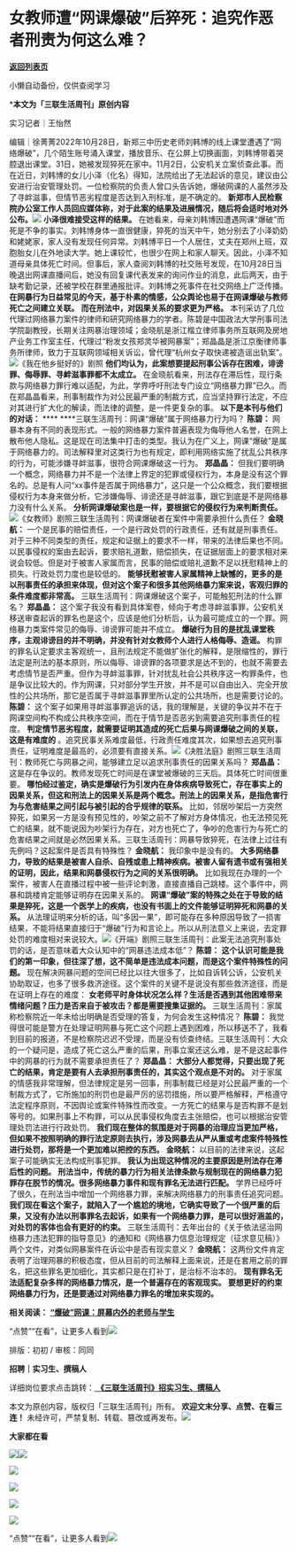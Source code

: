 # 女教师遭“网课爆破”后猝死：追究作恶者刑责为何这么难？

[**返回列表页**](/gzh/三联生活周刊)

小懒自动备份，仅供查阅学习

***本文为「三联生活周刊」原创内容**

实习记者｜王怡然

编辑｜徐菁菁2022年10月28日，新郑三中历史老师刘韩博的线上课堂遭遇了“网络爆破”，几个陌生账号涌入课堂，播放音乐、在公屏上切换画面，刘韩博带着哭腔退出课堂。31日，她被发现猝死在家中。11月2日，公安机关立案侦查此事。而在近日，刘韩博的女儿小泽（化名）得知，法院给出了无法起诉的意见，建议由公安进行治安管理处罚。一位检察院的负责人曾口头告诉她，爆破网课的人虽然涉及了寻衅滋事，但情节恶劣程度是否达到入刑标准，是不确定的。
**新郑市人民检察院办公室工作人员回应媒体称，对于此案的结果及进展情况，随后将会适时地对外公布。**![](https://mmbiz.qpic.cn/sz_mmbiz_jpg/XnMeqb0xcz7muRAsMqmmwMwxkLB0lBHwXjPnbPyfpHnVaZO0g3CvnTzYs1mHFVt17M02kexqzzKntp2ZTVV42Q/640?wx_fmt=jpeg)
**小泽很难接受这样的结果。**
在她看来，母亲刘韩博因遭遇网课“爆破”而死是不争的事实。刘韩博身体一直很健康，猝死的当天中午，她分别去了小泽奶奶和姥姥家，家人没有发现任何异常。刘韩博平日一个人居住，丈夫在郑州上班，双胞胎女儿在外地读大学。她上课较忙，也很少在网上和家人聊天。因此，小泽不知道母亲具体死亡时间。但事后，家人查阅刘韩博的社交账号发现，在10月28日当晚退出网课直播间后，她没有回复课代表发来的询问作业的消息，此后两天，由于缺考勤记录，还被学校在群里通报批评。刘韩博之死事件在社交网络上广泛传播。
**在网暴行为日益常见的今天，基于朴素的情感，公众舆论也易于在网课爆破与教师死亡之间建立关联。** **而在刑法中，对因果关系的要求更为严格。**
本刊采访了几位代理过网络暴力案件的律师和研究网络暴力的学者。陈碧是中国政法大学刑事司法学院副教授，长期关注网暴治理领域；金晓航是浙江楷立律师事务所互联网及房地产业务工作室主任，代理过“粉发女孩郑灵华被网暴案”；郑晶晶是浙江京衡律师事务所律师，致力于互联网领域相关诉讼，曾代理“杭州女子取快递被造谣出轨案”。![](https://mmbiz.qpic.cn/sz_mmbiz_png/XnMeqb0xcz5ribYMGckN8WeDs2XGxdmfEia3miaSYj4HVAZt2JUibd8rBiaGQic9aNqHRTzqwFud7hAkpgUs78YIzKMw/640?wx_fmt=png&from;=appmsg)《我在他乡挺好的》剧照
**他们均认为，此案想要提起刑事公诉存在困难，诽谤罪、侮辱罪、寻衅滋事罪都不太成立。**
在金晓航看来，刑法存在滞后性，现行条款与网络暴力罪行难以适配，为此，学界呼吁刑法专门设立“网络暴力罪”已久。而在郑晶晶看来，刑事制裁作为对公民最严重的制裁方式，应当坚持罪行法定，不应对其进行扩大化的解读，而法律的调整，是一件更复杂的事。
**以下是本刊与他们的对话：** **** ****三联生活周刊：网课“爆破”属于网络暴力行为吗？ **陈碧：**
网暴本身有不同的表现形式。一般的网络暴力案件普遍表现为侮辱他人名誉，在网上散布他人隐私。这是现在司法集中打击的类型。我认为在广义上，网课“爆破”是属于网络暴力的。司法解释里对这类行为也有规定，即利用网络实施了扰乱公共秩序的行为，可能涉嫌寻衅滋事，很符合网课爆破这一行为。
**郑晶晶：**
但我们要明确一个概念，网络暴力并不是一个法律上界定的犯罪或侵权行为，本身是没有这个罪名的。总是有人问“xx事件是否属于网络暴力”，这只是一个公众概念，我们要根据侵权行为本身来做分析，它涉嫌侮辱、诽谤还是寻衅滋事，跟它到底是不是网络暴力没有什么关系。
**分析网课爆破案也是一样，要根据它的侵权行为来判断责任。**![](https://mmbiz.qpic.cn/mmbiz_png/c2Sib3Mp7pOMXChyNgtdyYhGWb8odMcv4BJRx08JD2VVDgMiaafOCLDckSL3JBdGjAibOpiav1Syt8VTBQZsXVJmMQ/640?wx_fmt=png&from;=appmsg)《女教师》剧照三联生活周刊：网课爆破者在案件中需要承担什么责任？
**金晓航：**
一个是民事的赔偿责任，一个是行政处罚的行政责任，还有就是刑事责任。对于三种不同类型的责任，规定和证据上的要求不一样，带来的法律后果也不同。以民事侵权的案由去起诉，要求赔礼道歉，赔偿损失，在证据层面上的要求相对来说会较低。但是对于被害人家属而言，民事的赔偿或赔礼道歉不足以抚慰精神上的损失。行政处罚力度也是较低的。
**能够抚慰被害人家属精神上缺憾的，更多的是以刑事责任的承担来体现，但对这个案子和很多其他网络暴力案来说，客观归罪的条件难度都非常高。**
三联生活周刊：网课爆破这个案子，可能触犯刑法的什么罪名？ **郑晶晶：**
这个案子我没有看到具体案卷，倾向于考虑寻衅滋事罪，公安机关移送审查起诉的罪名也是这个，应该是他们分析后，认为最可能成立的一个罪。网络暴力类案件常见的侮辱、诽谤罪可能并不成立。
**爆破行为目的是扰乱课堂秩序，主观诽谤目的并不明确，并没有针对女教师个人进行人格侮辱、造谣。**
构罪的罪名认定要求主客观统一，且刑法规定不能做扩张化的解释，是限缩性的，罪行法定是刑法的基本原则，所以侮辱、诽谤罪的各项要求是达不到的，也就不需要去考虑情节是否严重。但作为寻衅滋事罪，针对扰乱社会公共秩序这一构罪条件，也是争议比较大的。作为网课，只对部分学生开放，并不是可以自由出入、完全开放性的公共场所，那它是否属于寻衅滋事罪里所认定的公共场所，也是需要讨论的。
**陈碧：** 这个案子如果用寻衅滋事罪追诉的话，我的理解是，关键的争议并不在于网课空间构不构成公共秩序空间，而在于情节是否恶劣到需要追究刑事责任的程度。
**判定情节恶劣程度，就需要证明其造成的死亡后果与网课爆破之间的关联，这是有难度的**
。追究民事关系难度最低，行政责任难度其次，如果想去追究刑事责任，证明难度是最高的，必须要有直接关系。![](https://mmbiz.qpic.cn/sz_mmbiz_jpg/XnMeqb0xcz7muRAsMqmmwMwxkLB0lBHwamPkmtFzdfZ3oAKk8quVJejhDhcRBmeeN0YFcTDQaqevLTeYGpS3xw/640?wx_fmt=jpeg)《决胜法庭》剧照三联生活周刊：教师死亡与网暴之间，能够建立足以追求刑事责任的因果关系吗？
**郑晶晶：** 这是存在争议的。教师发现死亡时间是在课堂被爆破的三天后。具体死亡时间很重要。
**哪怕经过鉴定，确实是爆破行为引发内在身体疾病导致死亡，存在事实上的因果关系，但这和刑法上的因果关系是两个概念。刑法上的因果关系，是指危害行为与危害结果之间引起与被引起的合乎规律的联系。**
比如，邻居吵架后一方突然猝死，如果另一方是没有预见性的，吵架之前不了解对方身体情况，也无法预见死亡的结果，就不能说因为吵架行为存在，对方也死亡了，争吵的危害行为与死亡的危害结果之间就是必然因果关系。三联生活周刊：网暴导致猝死，在法律上过往有先例吗？这起案件是否具有特殊性？
**金晓航：** 我印象中是没有的。
**大多网络暴力，导致的结果是被害人自杀、自残或患上精神疾病。被害人留有遗书或有强相关的证明，因此，结果和网暴侵权行为之间的关系很明确。**
比如我现在办理的一个案件，被害人在直播过程中被一些评论刺激，直接直播自己跳楼。这个事件中，网暴和跳楼肯定能够证明存在因果关系的。
**网课“爆破”案的特殊之处在于导致的结果是猝死，这是一个医学上的疾病，也没有书面上的文件能够证明猝死和网暴的关系。**
从法理证明来分析的话，叫“多因一果”，即可能存在多种原因导致了一损害结果，不能将结果直接归于“爆破”行为和言论上。所以从刑法意义上来说，去定罪处罚的难度相对来说较大。![](https://mmbiz.qpic.cn/sz_mmbiz_png/XnMeqb0xcz7muRAsMqmmwMwxkLB0lBHwLxfyUZia0Jro7Iib3U5kYYMLkYPzmX6SIZr4qLgIUATqrBqHhWwXj3Zg/640?wx_fmt=png&from;=appmsg)《开端》剧照三联生活周刊：此案无法追究刑事处罚的话，是否意味着大众认知中的“网暴违法成本低”？
**陈碧：** **这个认识可能是我们的第一印象，但往深了想，这不简单是违法成本问题，而是这个案件特殊性的问题。**
现在解决网暴问题的空间已经比以往大很多了，比如自诉转公诉，公安机关协助取证，也多了很多救济途径。这个案件的关键不是说没有那些救济途径，而是在证明上存在的难度：
**女老师平时身体状况怎么样？生活是否遇到其他困难带来情绪问题？压力是否来自于被攻击？都是需要搜集证据的。**
三联生活周刊：家属称检察院近一年未给出明确是否受理的答复，为何会发生这种情况？ **陈碧：**
我觉得很可能是警方在处理证明网暴与死亡这个问题上遇到困难，所以移送不了，我看到目前的报道，不是检察院迟迟不受理，而是没有侦查终结。三联生活周刊：大众的一个疑问是，造成了死亡这么严重的后果，刑事立案还这么难，是不是这起事件中的网暴的行为就不需要承担责任了？
**郑晶晶：** **大部分人都觉得，只要出现了死亡的结果，肯定是要有人去承担刑事责任的，其实这个观点是不对的。**
对于家属的情感我非常理解，但法律规定是另一回事，刑事制裁已经是对公民最严重的一个制裁方式了，它所施加的刑罚也是最严厉的惩罚措施，所以要严格解释，严格遵守法定程序原则，不因舆论或案件特殊性而改变。一方死亡的结果与是否构罪不是划等号的。如果刑事上不构罪，可以从民事侵权角度去主张赔偿，也可以根据治安管理处罚法进行行政处罚。
**我们现在整体的氛围是对于网暴的治理应当更加严格，但如果不按照明确的罪行法定原则去执行，涉及网暴去从严从重或考虑案件特殊性进行处罚，那将是一个更加难以把控的东西。**
**金晓航：** 以目前的法律来说，这起案子可能确实无法构成刑事犯罪。 **我认为出现这种情况的主要原因是刑法存在滞后性的问题。**
**刑法当中，传统的暴力行为相关法律条款与规制现在的网络暴力犯罪存在脱节的情况。很多网络暴力事件和现有罪名无法进行匹配。**
学界已经呼吁了很久，在刑法当中增加一个网络暴力罪，来解决网络暴力的刑事责任追究问题。
**我们现在看这个案子，就陷入了一个尴尬的境地，它确实导致了一个很严重的后果，又没有办法以刑事罪名去起诉，如果有一个网络暴力罪，是可以很好涵盖的，对处罚的客体也会有更好的约束。**
三联生活周刊：去年出台的《关于依法惩治网络暴力违法犯罪的指导意见》的通知和《网络暴力信息治理规定（征求意见稿）》两个文件，对类似网暴案件在诉讼中是否有现实意义？
**金晓航：**
这两份文件肯定表明了治理网暴的积极态度，但从目前的司法解释上面来说，还是在套用之前的罪名，把这些罪名更加细化，其实都只是在打补丁，是治标不治本的。
**现有罪名无法适配复杂多样的网络暴力情况，是一个普遍存在的客观现实。** **要想更好的约束网络暴力行为，还是要通过对网络暴力罪名的增加来实现的。**  
  

 **相关阅读：**
**[“爆破”网课：屏幕内外的老师与学生](http://mp.weixin.qq.com/s?__biz=MTc5MTU3NTYyMQ==&mid=2651166184&idx=1&sn=655293e7377734c352aa91c144345c49&chksm=590784c26e700dd487e5102ffaf76ab9dde263832bad88db02989dda81c104913a7d2d562f13&scene=21#wechat_redirect)**

  
  
“点赞”“在看”，让更多人看到![](https://mmbiz.qpic.cn/mmbiz_gif/c2Sib3Mp7pON9hkSZwdTibRHNZSMPyiapUCHJwlyoZVBC3SfmPmF0VKjkm3NiaToQloHFJ6icyicqZnqgXp6pSQJt5gg/640?wx_fmt=gif&from;=appmsg&wxfrom;=5&wx;_lazy=1&tp;=wxpic)  
  
  
  
  
  

排版：初初 / 审核：同同

  
 **招聘｜实习生、撰稿人**  

详细岗位要求点击跳转：[
**《三联生活周刊》招实习生、撰稿人**](http://mp.weixin.qq.com/s?__biz=MTc5MTU3NTYyMQ==&mid=2651136871&idx=3&sn=f1c0777fe9d31881e5dfca68ebc2937f&chksm=5907324d6e70bb5b3546dfe1c7b31b5fe05664bebbf36356ba9a1a352e0678444cad62875ad4&scene=21#wechat_redirect)

本文为原创内容，版权归「三联生活周刊」所有。 **欢迎文末分享、点赞、在看三连！**
未经许可，严禁复制、转载、篡改或再发布。![](https://mmbiz.qpic.cn/sz_mmbiz_png/Gg7Qtoh7Aic9ZTmAdCc80b4nD7xicgPt863QWU7oNswDx19XrjfTtSl8QwatY2EEZGuNd1WRRiapDZjcDhTnNYmBg/640?wx_fmt=other&wxfrom;=5&wx;_lazy=1&wx;_co=1&retryload;=1&tp;=webp)

 **大家都在看**

  

[![](https://mmbiz.qpic.cn/mmbiz_jpg/c2Sib3Mp7pOPsibCm70QXdSW6w1xWuvBvRNcq2OK9RwfhRwzDL1UJ72cuDfPHyqQdU28pekxBib0peXFiaSKKKOskQ/640?wx_fmt=jpeg&from;=appmsg&wxfrom;=5&wx;_lazy=1&wx;_co=1&tp;=wxpic)](http://mp.weixin.qq.com/s?__biz=MTc5MTU3NTYyMQ==&mid=2651366286&idx=1&sn=5dc1dfadb078daf5163ce99c06934a74&chksm=590ab2a46e7d3bb2410ffe27d0cd8ccd84922b44c4391965067c90ae129938db6c24a5a23848&scene=21#wechat_redirect)[![](https://mmbiz.qpic.cn/mmbiz_jpg/c2Sib3Mp7pONXYI33RfXXBsiaMlnldUXybVAXtJpicPYuZ78VET5s2Wfhs95vCh5xfyE4cogP1sDwplE37ZtG7kyw/640?wx_fmt=jpeg&wxfrom;=5&wx;_lazy=1&wx;_co=1&tp;=wxpic)](http://mp.weixin.qq.com/s?__biz=MTc5MTU3NTYyMQ==&mid=2651370602&idx=1&sn=ac4a6d67008e73c2a3d7c896b7ac9492&chksm=590aa5406e7d2c567c07850863b7115c20cd523b1637730fabb47450e5194171827b7e183707&scene=21#wechat_redirect)

[![](https://mmbiz.qpic.cn/mmbiz_png/c2Sib3Mp7pONXYI33RfXXBsiaMlnldUXybdPu8ZYdJCFjg64uOoq8pGqHtLiaaBud5TghwLn1ibR6yLKEjMjMBjuXw/640?wx_fmt=png&from;=appmsg&wxfrom;=5&wx;_lazy=1&wx;_co=1&tp;=wxpic)](http://mp.weixin.qq.com/s?__biz=MTc5MTU3NTYyMQ==&mid=2651371986&idx=2&sn=b316b7120df985c187e3adedc9a01728&chksm=590aa8f86e7d21ee660be140b3f096b1828f635a8cf5cdb813461bcdbbc7de2ad5dd353e0c5f&scene=21#wechat_redirect)

  
![](https://mmbiz.qpic.cn/sz_mmbiz_png/Gg7Qtoh7Aic9ZTmAdCc80b4nD7xicgPt86k1kgpU51hWCHjV92ryhVW35PLCvLhxLw9XDhXjgeDyZhHSx5EbRcfg/640?wx_fmt=other&wxfrom;=5&wx;_lazy=1&wx;_co=1&retryload;=1&tp;=webp)  

[![](https://mmbiz.qpic.cn/mmbiz_jpg/c2Sib3Mp7pONXYI33RfXXBsiaMlnldUXyb8CsQFRcGjIm1GgHXZCztHBSnknia1TPBaIsVrtUDibyBcNRAnWWdW03A/640?wx_fmt=jpeg&from;=appmsg&wxfrom;=5&wx;_lazy=1&wx;_co=1&tp;=wxpic)]()

[![](https://mmbiz.qpic.cn/mmbiz_jpg/c2Sib3Mp7pOPRRic6R8dvynVQIgxSP5Y1PMRSGibdkjX8eia7nOBAGicP9lNQAIGDOMiciaDCKsNXYr13Owv2CbpP4H3w/640?wx_fmt=jpeg&wxfrom;=5&wx;_lazy=1&wx;_co=1&tp;=wxpic)]()

  
  
“点赞”“在看”，让更多人看到![](https://mmbiz.qpic.cn/mmbiz_gif/c2Sib3Mp7pON9hkSZwdTibRHNZSMPyiapUCHJwlyoZVBC3SfmPmF0VKjkm3NiaToQloHFJ6icyicqZnqgXp6pSQJt5gg/640?wx_fmt=gif&from;=appmsg&wxfrom;=5&wx;_lazy=1&tp;=wxpic)

